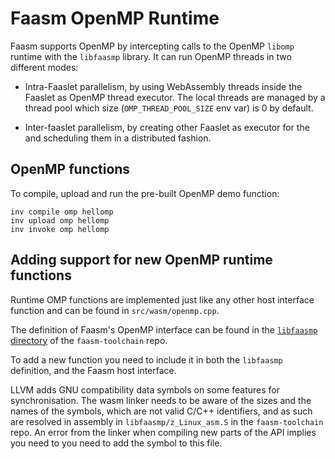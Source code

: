 # Faasm OpenMP Runtime

Faasm supports OpenMP by intercepting calls to the OpenMP `libomp` runtime with
the `libfaasmp` library. It can run OpenMP threads in two different modes:

- Intra-Faaslet parallelism, by using WebAssembly threads inside the Faaslet
as OpenMP thread executor. The local threads are managed by a thread pool
which size (`OMP_THREAD_POOL_SIZE` env var) is 0 by default.

- Inter-faaslet parallelism, by creating other Faaslet as executor for the
and scheduling them in a distributed fashion.

## OpenMP functions

To compile, upload and run the pre-built OpenMP demo function:

```
inv compile omp hellomp
inv upload omp hellomp
inv invoke omp hellomp
```

## Adding support for new OpenMP runtime functions

Runtime OMP functions are implemented just like any other host interface
function and can be found in `src/wasm/openmp.cpp`. 

The definition of Faasm's OpenMP interface can be found in the [`libfaasmp`
directory](https://github.com/faasm/faasm-toolchain/tree/master/libfaasmp) of
the `faasm-toolchain` repo.

To add a new function you need to include it in both the `libfaasmp` definition,
and the Faasm host interface.

LLVM adds GNU compatibility data symbols on some features for synchronisation.
The wasm linker needs to be aware of the sizes and the names of the symbols,
which are not valid C/C++ identifiers, and as such are resolved in assembly in
`libfaasmp/z_Linux_asm.S` in the `faasm-toolchain` repo. An error from the
linker when compiling new parts of the API implies you need to you need to add
the symbol to this file.
